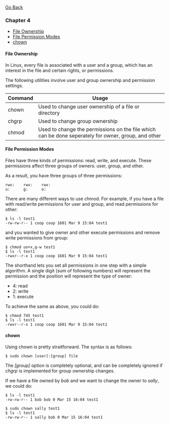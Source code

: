 [Go Back](README.md)

### Chapter 4
* [File Ownership](#file-ownership)
* [File Permission Modes](#file-permission-modes)
* [chown](#chown)

#### File Ownership

In Linux, every file is associated with a user and a group, which has an interest in the file and certain rights, or permissions.

The following utilities involve user and group ownership and permission settings.

| Command | Usage |
|:--------|-------|
| chown | Used to change user ownership of a file or directory |
| chgrp | Used to change group ownership |
| chmod | Used to change the permissions on the file which can be done seperately for owner, group, and other |

#### File Permission Modes

Files have three kinds of permissions: read, write, and execute. These permissions affect three groups of owners: user, group, and other.

As a result, you have three groups of three permissions:

    rwx:	rwx:	rwx:
    u:		g:		o:

There are many different ways to use chmod. For example, if you have a file with read/write permissions for user and group, and read permissions for other:

    $ ls -l test1
    -rw-rw-r-- 1 coop coop 1601 Mar 9 15:04 test1

and you wanted to give owner and other execute permissions and remove write permissions from group:

    $ chmod uo+x,g-w test1
    $ ls -l test1
    -rwxr--r-x 1 coop coop 1601 Mar 9 15:04 test1

The shorthand lets you set all permissions in one step with a simple algorithm. A single digit (sum of following numbers) will represent the permission and the position will represent the type of owner:

* 4: read
* 2: write
* 1: execute

To achieve the same as above, you could do:

    $ chmod 745 test1
    $ ls -l test1
    -rwxr--r-x 1 coop coop 1601 Mar 9 15:04 test1

#### chown

Using chown is pretty straitforward. The syntax is as follows:

    $ sudo chown [user]:[group] file

The *[group]* option is completely optional, and can be completely ignored if *chgrp* is implemented for group ownership changes.

If we have a file owned by *bob* and we want to change the owner to *sally*, we could do:

    $ ls -l test1
    -rw-rw-r-- 1 bob bob 0 Mar 15 16:04 test1

    $ sudo chown sally test1
    $ ls -l test1
    -rw-rw-r-- 1 sally bob 0 Mar 15 16:04 test1
